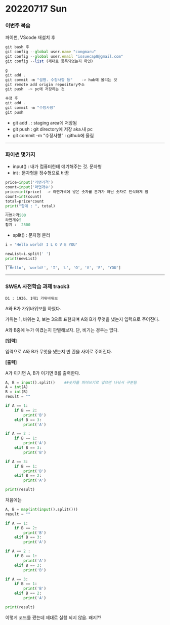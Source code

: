 # 20220717 Sun

### 이번주 복습

파이썬, VScode 재설치 후

```jsx
git bash 후
git config --global user.name "congmaru"
git config --global user.email "issuecap8@gmail.com"
git config --list (제대로 등록되었는지 확인)

g
git add .
git commit -m "설명. 수정사항 등"    -> hub에 올리는 것
git remote add origin repository주소
git push  -> pc에 저장하는 것

수정 후
git add .
git commit -m "수정사항"
git push
```

- git add . : staging area에 저장됨
- git push : git directory에 저장 aka.내 pc
- git commit -m “수정사항” : github에 올림

---

### 파이썬 몇가지

- input() : 내가 컴퓨터한테 얘기해주는 것. 문자형
- int : 문자형을 정수형으로 바꿈

```python
price=input('라면가격')
count=input('라면개수')
price=int(price)  -> 라면가격에 넣은 숫자를 문가가 아닌 숫자로 인식하게 함
count=int(count)
total=price*count
print("합계 : ", total)
__
라면가격500
라면개수5
합계 :  2500
```

- split() : 문자형 분리

```python
i = 'Hello world! I L O V E YOU'

newList=i.split(' ')
print(newList)
___
['Hello', 'world!', 'I', 'L', 'O', 'V', 'E', 'YOU']
```

---

### SWEA 사전학습 과제 track3

`D1 : 1936. 1대1 가위바위보`

A와 B가 가위바위보를 하였다.

가위는 1, 바위는 2, 보는 3으로 표현되며 A와 B가 무엇을 냈는지 입력으로 주어진다.

A와 B중에 누가 이겼는지 판별해보자. 단, 비기는 경우는 없다.

**[입력]**

입력으로 A와 B가 무엇을 냈는지 빈 칸을 사이로 주어진다.

**[출력]**

A가 이기면 A, B가 이기면 B를 출력한다.

```python
A, B = input().split()    ##숫자를 띄어쓰기로 넣으면 나눠서 구분됨
A = int(A)
B = int(B)
result = ""

if A == 1:
    if B == 2:
        print('B')
    elif B == 3:
        print('A')

if A == 2 :
    if B == 1:
        print('A')
    elif B == 3:
        print('B')

if A == 3:
    if B == 1:
        print('B')
    elif B == 2:
        print('A')

print(result)
```

처음에는 

```python
A, B = map(int(input().split()))
result = ""

if A == 1:
    if B == 2:
        print('B')
    elif B == 3:
        print('A')

if A == 2 :
    if B == 1:
        print('A')
    elif B == 3:
        print('B')

if A == 3:
    if B == 1:
        print('B')
    elif B == 2:
        print('A')

print(result)

```

이렇게 코드를 짰는데 제대로 실행 되지 않음. 왜지??